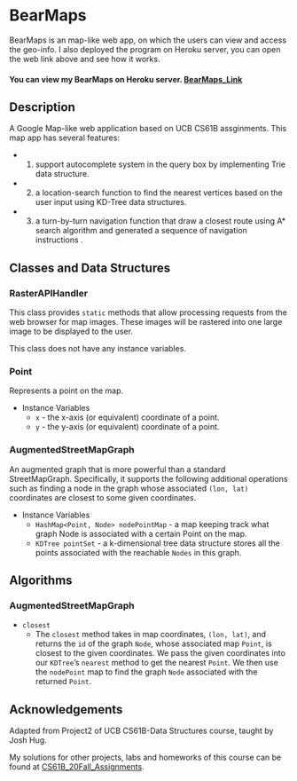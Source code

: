 # BearMaps
BearMaps is an map-like web app, on which the users can view and access the geo-info.
I also deployed the program on Heroku server, you can open the web link above and see how it works.
#### You can view my BearMaps on Heroku server. [BearMaps_Link](http://bearmaps-fa20-cq210829.herokuapp.com/)
 
## Description
A Google Map-like web application based on UCB CS61B assginments.
This map app has several features:
  - 1. support autocomplete system in the query box by implementing Trie data structure. 
  - 2. a location-search function to find the nearest vertices based on the user input using KD-Tree data structures.
  - 3. a turn-by-turn navigation function that draw a closest route using A* search algorithm and generated a sequence of navigation instructions .


## Classes and Data Structures
### RasterAPIHandler
This class provides `static` methods that allow processing requests from the web browser for map images. These images will be rastered into one large image to be displayed to the user.

This class does not have any instance variables.

### Point
Represents a point on the map.

* Instance Variables
  -  `x` - the x-axis (or equivalent) coordinate of a point.
  -  `y` - the y-axis (or equivalent) coordinate of a point.
  
### AugmentedStreetMapGraph
An augmented graph that is more powerful than a standard StreetMapGraph. Specifically, it supports the following additional operations such as finding a node in the graph whose associated `(lon, lat)` coordinates are closest to some given coordinates.

* Instance Variables
  - `HashMap<Point, Node> nodePointMap` - a map keeping track what graph Node is associated with a certain Point on the map.
  - `KDTree pointSet` - a k-dimensional tree data structure stores all the points associated with the reachable `Nodes` in this graph.

## Algorithms
### AugmentedStreetMapGraph
- `closest`
  - The `closest` method takes in map coordinates, `(lon, lat)`, and returns the `id` of the graph `Node`, whose associated map `Point`, is closest to the given coordinates. We pass the given coordinates into our `KDTree`’s `nearest` method to get the nearest `Point`. We then use the `nodePoint` map to find the graph `Node` associated with the returned `Point`.

## Acknowledgements
Adapted from Project2 of UCB CS61B-Data Structures course, taught by Josh Hug.

My solutions for other projects, labs and homeworks of this course can be found at [CS61B_20Fall_Assignments](https://github.com/qcwssss/CS61B_20Fall). 
